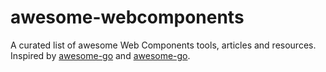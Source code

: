 # awesome-webcomponents

A curated list of awesome Web Components tools, articles and resources. Inspired by [awesome-go](https://github.com/avelino/awesome-go) and [awesome-go](https://github.com/avelino/awesome-python).
